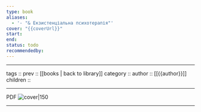 ```yaml
---
type: book
aliases:
  - '- "& Екзистенціальна психотерапія"'
cover: "{{coverUrl}}"
start: 
end: 
status: todo
recommendedby:
---
```


---
tags ::
prev :: [[books | back to library]]
category ::
author :: [[{{author}}]]
children ::

---
PDF
![cover|150]({{coverUrl}})

---
